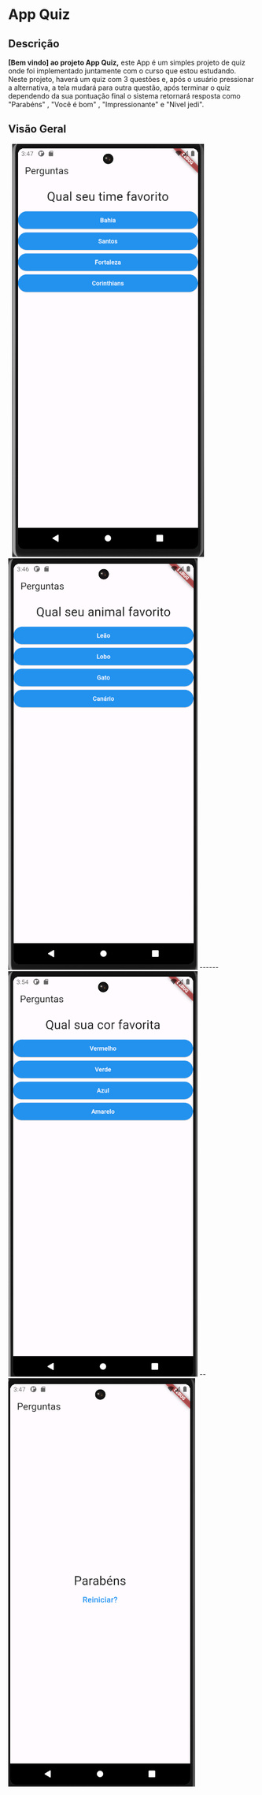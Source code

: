 # App Quiz

## Descrição

**[Bem vindo] ao projeto App Quiz,** este App é um simples projeto de quiz onde foi implementado juntamente com o curso que estou estudando. Neste projeto, haverá um quiz com 3 questões e, após o usuário pressionar a alternativa, a tela mudará para outra questão, após terminar o quiz dependendo da sua pontuação final o sistema retornará resposta como "Parabéns" , "Você é bom" , "Impressionante" e "Nivel jedi".

## Visão Geral

&nbsp; ![img questao1](Screenshots/questao3.png)  &nbsp; &nbsp; ![img questao2](Screenshots/questao2.png) 
------![img questao3](Screenshots/questao1.png) -- ![img questao3](Screenshots/questao4.png) 

